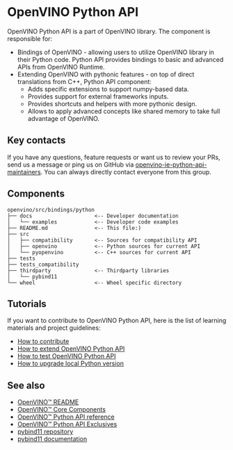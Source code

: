 # OpenVINO Python API

OpenVINO Python API is a part of OpenVINO library. The component is responsible for:

* Bindings of OpenVINO - allowing users to utilize OpenVINO library in their Python code. Python API provides bindings to basic and advanced APIs from OpenVINO Runtime.
* Extending OpenVINO with pythonic features - on top of direct translations from C++, Python API component:
    * Adds specific extensions to support numpy-based data.
    * Provides support for external frameworks inputs.
    * Provides shortcuts and helpers with more pythonic design.
    * Allows to apply advanced concepts like shared memory to take full advantage of OpenVINO.

## Key contacts

If you have any questions, feature requests or want us to review your PRs, send us a message or ping us on GitHub via [openvino-ie-python-api-maintainers](https://github.com/orgs/openvinotoolkit/teams/openvino-ie-python-api-maintainers). You can always directly contact everyone from this group.

## Components

```
openvino/src/bindings/python
├── docs                    <-- Developer documentation
│   └── examples            <-- Developer code examples
├── README.md               <-- This file:)
├── src
│   ├── compatibility       <-- Sources for compatibility API
│   ├── openvino            <-- Python sources for current API
│   └── pyopenvino          <-- C++ sources for current API
├── tests
├── tests_compatibility
├── thirdparty              <-- Thirdparty libraries
│   └── pybind11
└── wheel                   <-- Wheel specific directory
```

## Tutorials

If you want to contribute to OpenVINO Python API, here is the list of learning materials and project guidelines:

* [How to contribute](./docs/contributing.md)
* [How to extend OpenVINO Python API](./docs/code_examples.md)
* [How to test OpenVINO Python API](./docs/test_examples.md)
* [How to upgrade local Python version](./docs/python_version_upgrade.md)

## See also

* [OpenVINO™ README](../../../README.md)
* [OpenVINO™ Core Components](../../README.md)
* [OpenVINO™ Python API reference](https://docs.openvino.ai/latest/api/ie_python_api/api.html)
* [OpenVINO™ Python API Exclusives](https://docs.openvino.ai/latest/openvino_docs_OV_UG_Python_API_exclusives.html)
* [pybind11 repository](https://github.com/pybind/pybind11)
* [pybind11 documentation](https://pybind11.readthedocs.io/en/stable/)
